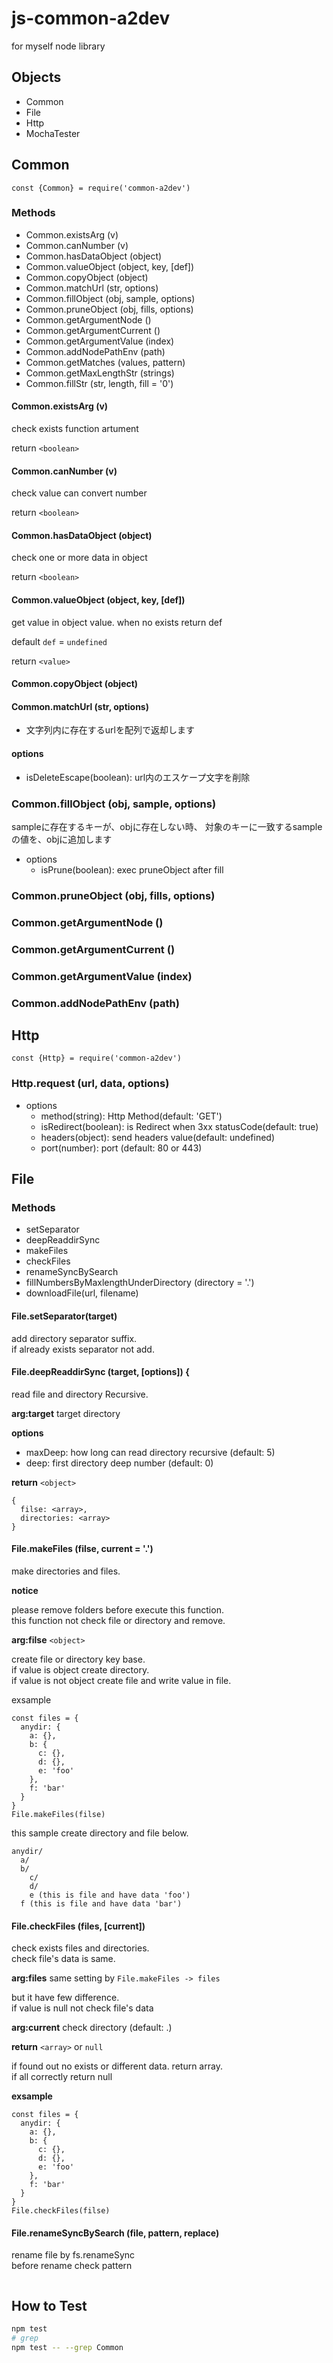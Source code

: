 # js-common-a2dev

for myself node library

## Objects

- Common
- File
- Http
- MochaTester

## Common

```
const {Common} = require('common-a2dev')
```

### Methods

- Common.existsArg (v)
- Common.canNumber (v)
- Common.hasDataObject (object)
- Common.valueObject (object, key, [def])
- Common.copyObject (object)
- Common.matchUrl (str, options)
- Common.fillObject (obj, sample, options)
- Common.pruneObject (obj, fills, options)
- Common.getArgumentNode ()
- Common.getArgumentCurrent ()
- Common.getArgumentValue (index)
- Common.addNodePathEnv (path)
- Common.getMatches (values, pattern)
- Common.getMaxLengthStr (strings)
- Common.fillStr (str, length, fill = '0')

#### Common.existsArg (v)
check exists function artument

return `<boolean>`

#### Common.canNumber (v)
check value can convert number

return `<boolean>`

#### Common.hasDataObject (object)
check one or more data in object

return `<boolean>`

#### Common.valueObject (object, key, [def])
get value in object value. when no exists return def

default `def` = `undefined`

return `<value>`

#### Common.copyObject (object)

#### Common.matchUrl (str, options)
- 文字列内に存在するurlを配列で返却します

####  options
- isDeleteEscape(boolean): url内のエスケープ文字を削除

### Common.fillObject (obj, sample, options)

sampleに存在するキーが、objに存在しない時、
対象のキーに一致するsampleの値を、objに追加します

- options
  - isPrune(boolean): exec pruneObject after fill

### Common.pruneObject (obj, fills, options)

### Common.getArgumentNode ()

### Common.getArgumentCurrent ()

### Common.getArgumentValue (index)

### Common.addNodePathEnv (path)

## Http

```
const {Http} = require('common-a2dev')
```

### Http.request (url, data, options)

- options
  - method(string): Http Method(default: 'GET')
  - isRedirect(boolean): is Redirect when 3xx statusCode(default: true)
  - headers(object): send headers value(default: undefined)
  - port(number): port (default: 80 or 443)


## File

### Methods

- setSeparator
- deepReaddirSync
- makeFiles
- checkFiles
- renameSyncBySearch
- fillNumbersByMaxlengthUnderDirectory (directory = '.')
- downloadFile(url, filename)

#### File.setSeparator(target)

add directory separator suffix.  
if already exists separator not add.

#### File.deepReaddirSync (target, [options]) {
read file and directory Recursive.  


**arg:target** target directory

**options**

- maxDeep: how long can read directory recursive (default: 5)
- deep: first directory deep number (default: 0)

**return** `<object>`

```
{
  filse: <array>,
  directories: <array>
}
```

#### File.makeFiles (filse, current = '.')

make directories and files.

**notice**

please remove folders before execute this function.  
this function not check file or directory and remove.

**arg:filse** `<object>`

create file or directory key base.  
if value is object create directory.  
if value is not object create file and write value in file.  

exsample

```
const files = {
  anydir: {
    a: {},
    b: {
      c: {},
      d: {},
      e: 'foo'
    },
    f: 'bar'
  }
}
File.makeFiles(filse)
```

this sample create directory and file below.

```
anydir/
  a/
  b/
    c/
    d/
    e (this is file and have data 'foo')
  f (this is file and have data 'bar')
```

#### File.checkFiles (files, [current])

check exists files and directories.  
check file's data is same.

**arg:files**
same setting by `File.makeFiles -> files`

but it have few difference.  
if value is null not check file's data

**arg:current** check directory (default: .)

**return** `<array>` or `null`

if found out no exists or different data. return array.  
if all correctly return null

**exsample**

```
const files = {
  anydir: {
    a: {},
    b: {
      c: {},
      d: {},
      e: 'foo'
    },
    f: 'bar'
  }
}
File.checkFiles(filse)
```

#### File.renameSyncBySearch (file, pattern, replace)

rename file by fs.renameSync  
before rename check pattern 

```

```

## How to Test

```bash
npm test
# grep
npm test -- --grep Common
```

